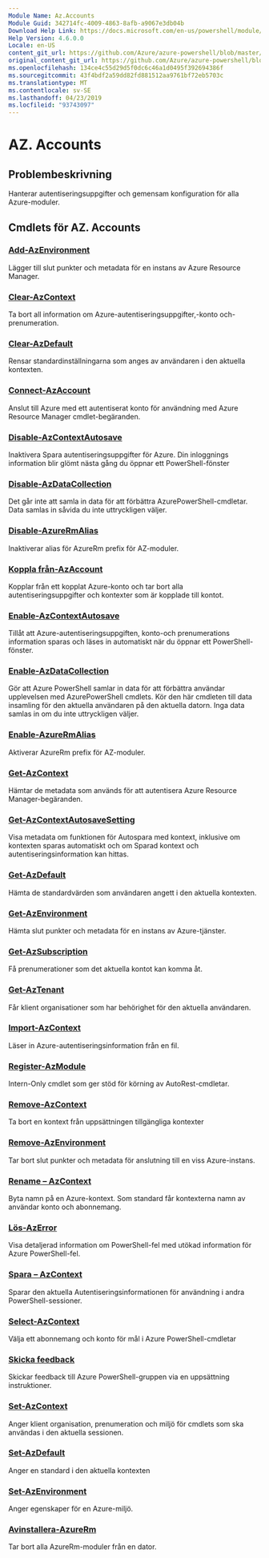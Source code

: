 ```yaml
---
Module Name: Az.Accounts
Module Guid: 342714fc-4009-4863-8afb-a9067e3db04b
Download Help Link: https://docs.microsoft.com/en-us/powershell/module/az.accounts
Help Version: 4.6.0.0
Locale: en-US
content_git_url: https://github.com/Azure/azure-powershell/blob/master/src/Accounts/Accounts/help/Az.Accounts.md
original_content_git_url: https://github.com/Azure/azure-powershell/blob/master/src/Accounts/Accounts/help/Az.Accounts.md
ms.openlocfilehash: 134ce4c55d29d5f0dc6c46a1d0495f392694386f
ms.sourcegitcommit: 43f4bdf2a59dd82fd881512aa9761bf72eb5703c
ms.translationtype: MT
ms.contentlocale: sv-SE
ms.lasthandoff: 04/23/2019
ms.locfileid: "93743097"
---
```

# AZ. Accounts
## Problembeskrivning
Hanterar autentiseringsuppgifter och gemensam konfiguration för alla Azure-moduler.

## Cmdlets för AZ. Accounts
### [Add-AzEnvironment](Add-AzEnvironment.md)
Lägger till slut punkter och metadata för en instans av Azure Resource Manager.

### [Clear-AzContext](Clear-AzContext.md)
Ta bort all information om Azure-autentiseringsuppgifter,-konto och-prenumeration.

### [Clear-AzDefault](Clear-AzDefault.md)
Rensar standardinställningarna som anges av användaren i den aktuella kontexten.

### [Connect-AzAccount](Connect-AzAccount.md)
Anslut till Azure med ett autentiserat konto för användning med Azure Resource Manager cmdlet-begäranden.

### [Disable-AzContextAutosave](Disable-AzContextAutosave.md)
Inaktivera Spara autentiseringsuppgifter för Azure.  Din inloggnings information blir glömt nästa gång du öppnar ett PowerShell-fönster

### [Disable-AzDataCollection](Disable-AzDataCollection.md)
Det går inte att samla in data för att förbättra AzurePowerShell-cmdletar. Data samlas in såvida du inte uttryckligen väljer.

### [Disable-AzureRmAlias](Disable-AzureRmAlias.md)
Inaktiverar alias för AzureRm prefix för AZ-moduler.

### [Koppla från-AzAccount](Disconnect-AzAccount.md)
Kopplar från ett kopplat Azure-konto och tar bort alla autentiseringsuppgifter och kontexter som är kopplade till kontot.

### [Enable-AzContextAutosave](Enable-AzContextAutosave.md)
Tillåt att Azure-autentiseringsuppgiften, konto-och prenumerations information sparas och läses in automatiskt när du öppnar ett PowerShell-fönster. 

### [Enable-AzDataCollection](Enable-AzDataCollection.md)
Gör att Azure PowerShell samlar in data för att förbättra användar upplevelsen med AzurePowerShell cmdlets.
Kör den här cmdleten till data insamling för den aktuella användaren på den aktuella datorn.
Inga data samlas in om du inte uttryckligen väljer.

### [Enable-AzureRmAlias](Enable-AzureRmAlias.md)
Aktiverar AzureRm prefix för AZ-moduler.

### [Get-AzContext](Get-AzContext.md)
Hämtar de metadata som används för att autentisera Azure Resource Manager-begäranden.

### [Get-AzContextAutosaveSetting](Get-AzContextAutosaveSetting.md)
Visa metadata om funktionen för Autospara med kontext, inklusive om kontexten sparas automatiskt och om Sparad kontext och autentiseringsinformation kan hittas.

### [Get-AzDefault](Get-AzDefault.md)
Hämta de standardvärden som användaren angett i den aktuella kontexten.

### [Get-AzEnvironment](Get-AzEnvironment.md)
Hämta slut punkter och metadata för en instans av Azure-tjänster.

### [Get-AzSubscription](Get-AzSubscription.md)
Få prenumerationer som det aktuella kontot kan komma åt.

### [Get-AzTenant](Get-AzTenant.md)
Får klient organisationer som har behörighet för den aktuella användaren.

### [Import-AzContext](Import-AzContext.md)
Läser in Azure-autentiseringsinformation från en fil.

### [Register-AzModule](Register-AzModule.md)
Intern-Only cmdlet som ger stöd för körning av AutoRest-cmdletar.

### [Remove-AzContext](Remove-AzContext.md)
Ta bort en kontext från uppsättningen tillgängliga kontexter

### [Remove-AzEnvironment](Remove-AzEnvironment.md)
Tar bort slut punkter och metadata för anslutning till en viss Azure-instans.

### [Rename – AzContext](Rename-AzContext.md)
Byta namn på en Azure-kontext.  Som standard får kontexterna namn av användar konto och abonnemang.

### [Lös-AzError](Resolve-AzError.md)
Visa detaljerad information om PowerShell-fel med utökad information för Azure PowerShell-fel.

### [Spara – AzContext](Save-AzContext.md)
Sparar den aktuella Autentiseringsinformationen för användning i andra PowerShell-sessioner.

### [Select-AzContext](Select-AzContext.md)
Välja ett abonnemang och konto för mål i Azure PowerShell-cmdletar

### [Skicka feedback](Send-Feedback.md)
Skickar feedback till Azure PowerShell-gruppen via en uppsättning instruktioner.

### [Set-AzContext](Set-AzContext.md)
Anger klient organisation, prenumeration och miljö för cmdlets som ska användas i den aktuella sessionen.

### [Set-AzDefault](Set-AzDefault.md)
Anger en standard i den aktuella kontexten

### [Set-AzEnvironment](Set-AzEnvironment.md)
Anger egenskaper för en Azure-miljö.

### [Avinstallera-AzureRm](Uninstall-AzureRm.md)
Tar bort alla AzureRm-moduler från en dator.


